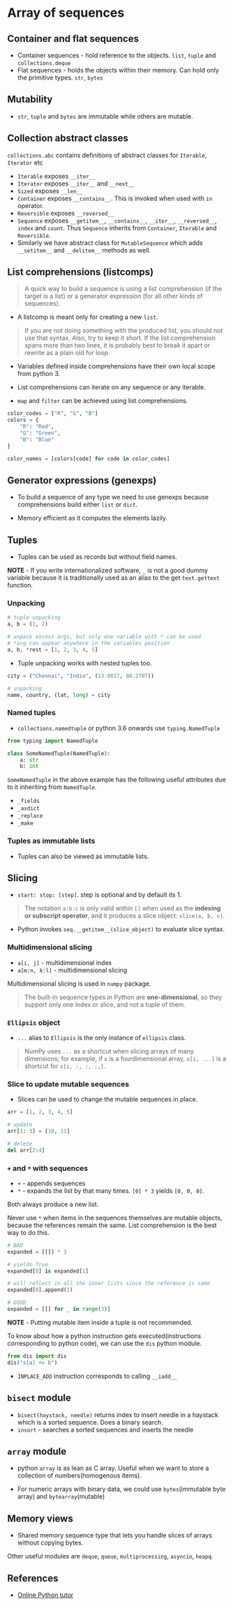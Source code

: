 # Array of sequences

## Container and flat sequences

- Container sequences - hold reference to the objects. `list`, `tuple` and `collections.deque`
- Flat sequences - holds the objects within their memory. Can hold only the primitive types. `str`, `bytes`

## Mutability

- `str`, `tuple` and `bytes` are immutable while others are mutable.

## Collection abstract classes

`collections.abc` contains definitions of abstract classes for `Iterable`, `Iterator` etc

- `Iterable` exposes `__iter__`
- `Iterator` exposes `__iter__` and `__next__`
- `Sized` exposes `__len__`
- `Container` exposes `__contains__`. This is invoked when used with `in` operator.
- `Reversible` exposes `__reversed__`
- `Sequence` exposes `__getitem__`, `__contains__`, `__iter__`, `__reversed__`, `index` and `count`. Thus `Sequence` inherits from `Container`, `Iterable` and `Reversible`.
- Similarly we have abstract class for `MutableSequence` which adds `__setitem__` and `__delitem__` methods as well.

## List comprehensions (listcomps)

> A quick way to build a sequence is using a list comprehension (if the target is a list) or a generator expression (for all other kinds of sequences).

- A listcomp is meant only for creating a new `list`.

> If you are not doing something with the produced list, you should not use that syntax. Also, try to keep it short. If the list comprehension spans more than two lines, it is probably best to break it apart or rewrite as a plain old for loop.

- Variables defined inside comprehensions have their own local scope from python 3.

- List comprehensions can iterate on any sequence or any iterable.

- `map` and `filter` can be achieved using list comprehensions.

```Python
color_codes = ["R", "G", "B"]
colors = {
    "R": "Red",
    "G": "Green",
    "B": "Blue"
}

color_names = [colors[code] for code in color_codes]
```

## Generator expressions (genexps)

- To build a sequence of any type we need to use genexps because comprehensions build either `list` or `dict`.

- Memory efficient as it computes the elements lazily.

## Tuples

- Tuples can be used as records but without field names.

**NOTE** - If you write internationalized software, `_` is not a good dummy
variable because it is traditionally used as an alias to the get
`text.gettext` function.

### Unpacking

```Python
# tuple unpacking
a, b = (1, 2)

# unpack excess args, but only one variable with * can be used
# *arg can appear anywhere in the variables position
a, b, *rest = [1, 2, 3, 4, 5]
```

- Tuple unpacking works with nested tuples too.

```Python
city = ("Chennai", "India", (13.0827, 80.2707))

# unpacking
name, country, (lat, long) = city
```

### Named tuples

- `collections.namedtuple` or python 3.6 onwards use `typing.NamedTuple`

```Python
from typing import NamedTuple

class SomeNamedTuple(NamedTuple):
    a: str
    b: int
```

`SomeNamedTuple` in the above example has the following useful attributes due to it inheriting from `NamedTuple`.

- `_fields`
- `_asdict`
- `_replace`
- `_make`

### Tuples as immutable lists

- Tuples can also be viewed as immutable lists.

## Slicing

- `start: stop: [step]`. step is optional and by default its 1.

> The notation `a:b:c` is only valid within `[]` when used as the **indexing or subscript operator**, and it produces a slice object: `slice(a, b, c)`.

- Python invokes `seq.__getitem__(slice_object)` to evaluate slice syntax.

### Multidimensional slicing

- `a[i, j]` - multidimensional index
- `a[m:n, k:l]` - multidimensional slicing

Multidimensional slicing is used in `numpy` package.

> The built-in sequence types in Python are **one-dimensional**, so they support only one index or slice, and not a tuple of them.

### `Ellipsis` object

- `...` alias to `Ellipsis` is the only instance of `ellipsis` class.

> NumPy uses `...` as a shortcut when slicing arrays of many dimensions; for example, if `x` is a fourdimensional array, `x[i, ...]` is a shortcut for `x[i, :, :, :,]`.

### Slice to update mutable sequences

- Slices can be used to change the mutable sequences in place.

```Python
arr = [1, 2, 3, 4, 5]

# update
arr[1: 3] = [10, 11]

# delete
del arr[2:4]
```

### `+` and `*` with sequences

- `+` - appends sequences
- `*` - expands the list by that many times. `[0] * 3` yields `[0, 0, 0]`.

Both always produce a new list.

Never use `*` when items in the sequences themselves are mutable objects, because the references remain the same. List comprehension is the best way to do this.

```Python
# BAD
expanded = [[]] * 3

# yields True
expanded[0] is expanded[1]

# will reflect in all the inner lists since the reference is same
expanded[0].append(1)

# GOOD
expanded = [[] for _ in range(3)]
```

**NOTE** - Putting mutable item inside a tuple is not recommended.

To know about how a python instruction gets executed(instructions corresponding to python code), we can use the `dis` python module.

```Python
from dis import dis
dis("s[a] += b")
```

- `INPLACE_ADD` instruction corresponds to calling `__iadd__`

## `bisect` module

- `bisect(haystack, needle)` returns index to insert needle in a haystack which is a sorted sequence. Does a binary search.
- `insort` - searches a sorted sequences and inserts the needle

## `array` module

- python `array` is as lean as C array. Useful when we want to store a collection of numbers(homogenous items).

- For numeric arrays with binary data, we could use `bytes`(immutable byte array) and `bytearray`(mutable)

## Memory views

- Shared memory sequence type that lets you handle slices of arrays without copying bytes.

Other useful modules are `deque`, `queue`, `multiprocessing`, `asyncio`, `heapq`.

## References

- [Online Python tutor](www.pythontutor.com)
